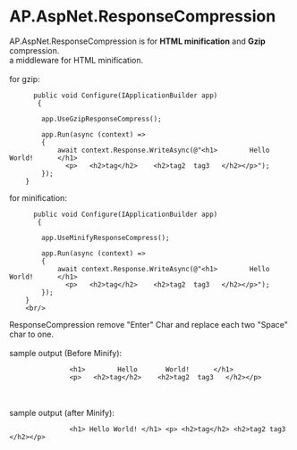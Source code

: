 # AP.AspNet.ResponseCompression
AP.AspNet.ResponseCompression is for <b>HTML minification</b> and <b>Gzip</b> compression.<br/>
a middleware for HTML minification.<br/><br/>
for gzip:

          public void Configure(IApplicationBuilder app)
           {

            app.UseGzipResponseCompress();

            app.Run(async (context) =>
            {
                await context.Response.WriteAsync(@"<h1>        Hello       World!      </h1>
                  <p>   <h2>tag</h2>    <h2>tag2  tag3   </h2></p>");
            });
        }
        
  for minification:
  
          public void Configure(IApplicationBuilder app)
           {

            app.UseMinifyResponseCompress();

            app.Run(async (context) =>
            {
                await context.Response.WriteAsync(@"<h1>        Hello       World!      </h1>
                  <p>   <h2>tag</h2>    <h2>tag2  tag3   </h2></p>");
            });
        }
        <br/>
  ResponseCompression remove "Enter" Char and replace each two "Space" char to one.
  <br/>
  <br/>
  sample output (Before Minify):<br/>
  
                   <h1>        Hello       World!      </h1>
                   <p>   <h2>tag</h2>    <h2>tag2  tag3   </h2></p>
  <br/>
  <br/>
  sample output (after Minify):<br/>

                   <h1> Hello World! </h1> <p> <h2>tag</h2> <h2>tag2 tag3 </h2></p>
  
